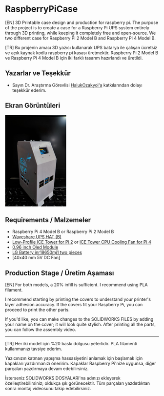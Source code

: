 
# RaspberryPiCase

[EN] 3D Printable case design and production for raspberry pi. The purpose of the project is to create a case for a Raspberry Pi UPS system entirely through 3D printing, while keeping it completely free and open-source. We two different case for Raspberry Pi 2 Model B and Raspberry Pi 4 Model B.

[TR] Bu projenin amacı 3D yazıcı kullanarak UPS batarya ile çalışan ücretsiz ve açık kaynak kodlu raspberry pi kasası üretmektir. Raspberry Pi 2 Model B ve Raspberry Pi 4 Model B için iki farklı tasarım hazırlandı ve üretildi. 



## Yazarlar ve Teşekkür

- Sayın Dr. Araştırma Görevlisi [HalukOzakyol'a](https://github.com/HalukOzakyol) katkılarından dolayı teşekkür ederim.

  
## Ekran Görüntüleri

<img src="https://github.com/EnesYildirim1/RaspberrypiCase/raw/main/Images%20%26%20Videos/IMG-20230707-WA0007.jpg" alt="Case for Raspberry Pi 4 Model B" width="200" height="300">

  
## Requirements / Malzemeler

* Raspberry Pi 4 Model B or Raspberry Pi 2 Model B
* [Waveshare UPS HAT (B)](https://www.waveshare.com/ups-hat-b.htm)
* [Low-Profile ICE Tower for Pi 2](https://www.waveshare.com/product/ice-tower-fan-v2-for-pi.htm) or 
    [ICE Tower CPU Cooling Fan for Pi 4](https://www.waveshare.com/ice-tower-fan-for-pi.htm)
* [0.96 inch Oled Module](https://www.amazon.com/UCTRONICS-SSD1306-Self-Luminous-Display-Raspberry/dp/B072Q2X2LL)
* [LG Battery inr18650mj1  two pieces](https://www.amazon.com.tr/LG-INR18650-MJ1-iyon-3500-mAh-10-Amper-Battery/dp/B072R5MHQ9)
* [40x40 mm 5V DC Fan]

## Production Stage / Üretim Aşaması
[EN]
For both models, a 20% infill is sufficient. I recommend using PLA filament.

I recommend starting by printing the covers to understand your printer's layer adhesion accuracy. If the covers fit your Raspberry Pi, you can proceed to print the other parts.

If you'd like, you can make changes to the SOLIDWORKS FILES by adding your name on the cover; it will look quite stylish. After printing all the parts, you can follow the assembly video.

---
[TR]
Her iki model için %20 baskı dolgusu yeterlidir. PLA filamenti kullanmanızı tavsiye ederim.

Yazıcınızın katman yapışma hassasiyetini anlamak için başlamak için kapakları yazdırmanızı öneririm. Kapaklar Raspberry Pi'nize uygunsa, diğer parçaları yazdırmaya devam edebilirsiniz.

İsterseniz SOLIDWORKS DOSYALARI'na adınızı ekleyerek özelleştirebilirsiniz; oldukça şık görünecektir. Tüm parçaları yazdırdıktan sonra montaj videosunu takip edebilirsiniz.
